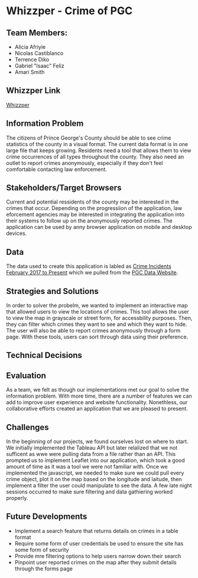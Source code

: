 # Whizzper - Crime of PGC 

## Team Members:
  * Alicia Afriyie
  * Nicolas Castiblanco
  * Terrence Diko
  * Gabriel "Isaac" Feliz
  * Amari Smith
  
## Whizzper Link
[Whizzper](https://whizzper.herokuapp.com/)

## Information Problem
The citizens of Prince George's County should be able to see crime statistics of the county in a visual format. The current data format is in one large file that keeps growing. Residents need a tool that allows them to view crime occurrences of all types throughout the county. They also need an outlet to report crimes anonymously, especially if they don't feel comfortable contacting law enforcement. 

## Stakeholders/Target Browsers
Current and potential ressidents of the county may be interested in the crimes that occur. Depending on the progressiion of the application, law eforcement agencies may be interested in integrating the application into their systems to follow up on the anonymously reported crimes.
The application can be used by anny browser application on mobile and desktop devices. 

## Data
The data used to create this application is labled as [Crime Incidents February 2017 to Present](https://data.princegeorgescountymd.gov/Public-Safety/Crime-Incidents-February-2017-to-Present/wb4e-w4nf/data) which we pulled from the [PGC Data Website](https://data.princegeorgescountymd.gov/).

## Strategies and Solutions
In order to solver the probelm, we wanted to implement an interactive map that allowed users to view the locations of crimes. This tool allows the user to view the map in grayscale or street form, for accessbility purposes. Then, they can filter which crimes they want to see and which they want to hide. The user will also be able to report crimes anonymously through a form page. With these tools, users can sort through data using their preference. 
## Technical Decisions

## Evaluation
As a team, we felt as though our implementations met our goal to solve the information problem. With more time, there are a number of features we can add to improve user experience and website functionality. Nonethless, our collaborative efforts created an application that we are pleased to present. 
## Challenges
In the beginning of our projects, we found ourselves lost on where to start. We initially implemented the Tableau API but later relalized that we not sufficent as wwe were pulling data from a file rather than an API. This prompted us to implement Leaflet into our application, which took a good amount of time as it was a tool we were not familiar with. Once we implemented the javascript, we needed to make sure we could pull every crime object, plot it on the map based on the longitude and laitude, then implement a filter the user could manipulate to see the data. A few late night sessions occurred to make sure filtering and data gathiering worked properly. 
## Future Developments
 * Implement a search feature that returns details on crimes in a table format
 * Require some form of user credentials be used to ensure the site has some form of security
 * Provide mre filtering options to help users narrow down their search
 * Pinpoint user reported crimes on the map after they submit details through the forms page
